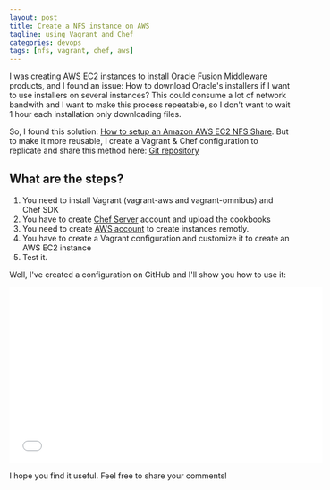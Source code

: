 ```yaml
---
layout: post
title: Create a NFS instance on AWS
tagline: using Vagrant and Chef
categories: devops
tags: [nfs, vagrant, chef, aws]
---
```


I was creating AWS EC2 instances to install Oracle Fusion Middleware products, and I found an issue: How to download Oracle's installers if I want to use installers on several instances? This could consume a lot of network bandwith and I want to make this process repeatable, so I don't want to wait 1 hour each installation only downloading files.

So, I found this solution: [How to setup an Amazon AWS EC2 NFS Share](https://theredblacktree.wordpress.com/2013/05/23/how-to-setup-a-amazon-aws-ec2-nfs-share/). But to make it more reusable, I create a Vagrant & Chef configuration to replicate and share this method here: [Git repository](https://github.com/jeqo/vagrant-aws-chef-nfs)

## What are the steps?

1. You need to install Vagrant (vagrant-aws and vagrant-omnibus) and Chef SDK
2. You have to create [Chef Server](https://manage.opscode.com/) account and upload the cookbooks
3. You need to create [AWS account](http://aws.amazon.com/) to create instances remotly.
4. You have to create a Vagrant configuration and customize it to create an AWS EC2 instance
5. Test it.

Well, I've created a configuration on GitHub and I'll show you how to use it:

<iframe width="560" height="315" src="//www.youtube.com/embed/gqhY82kdHh4" frameborder="0" allowfullscreen></iframe>

I hope you find it useful. Feel free to share your comments!
